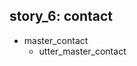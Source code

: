 ## story_6: contact
* master_contact
    - utter_master_contact   <!-- predicted: utter_master_electives -->


